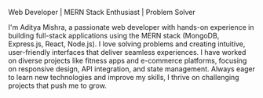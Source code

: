 Web Developer | MERN Stack Enthusiast | Problem Solver

I'm Aditya Mishra, a passionate web developer with hands-on experience in building full-stack applications using the MERN stack (MongoDB, Express.js, React, Node.js). I love solving problems and creating intuitive, user-friendly interfaces that deliver seamless experiences. I have worked on diverse projects like fitness apps and e-commerce platforms, focusing on responsive design, API integration, and state management. Always eager to learn new technologies and improve my skills, I thrive on challenging projects that push me to grow.
